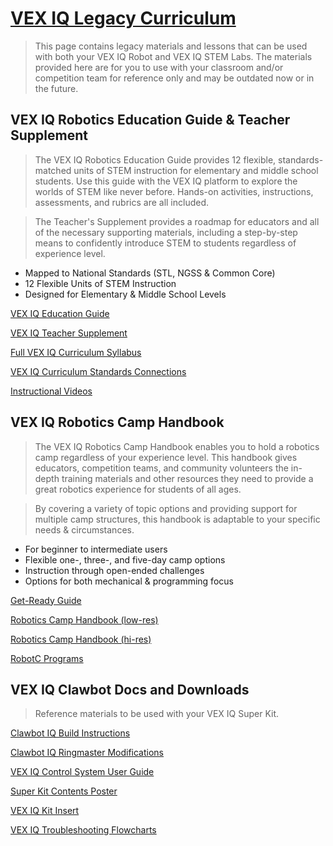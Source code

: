 # [VEX IQ Legacy Curriculum](https://education.vex.com/iq/legacy)

> This page contains legacy materials and lessons that can be used with both your VEX IQ Robot and VEX IQ STEM Labs. The materials provided here are for you to use with your classroom and/or competition team for reference only and may be outdated now or in the future.


## VEX IQ Robotics Education Guide & Teacher Supplement

> The VEX IQ Robotics Education Guide provides 12 flexible, standards-matched units of STEM instruction for elementary and middle school students. Use this guide with the VEX IQ platform to explore the worlds of STEM like never before. Hands-on activities, instructions, assessments, and rubrics are all included.

> The Teacher's Supplement provides a roadmap for educators and all of the necessary supporting materials, including a step-by-step means to confidently introduce STEM to students regardless of experience level.
-  Mapped to National Standards (STL, NGSS & Common Core)
- 12 Flexible Units of STEM Instruction
- Designed for Elementary & Middle School Levels

[VEX IQ Education Guide](https://education.vex.com/xyleme_content/legacy/iq/iq-curriculum/228-3319-750-Rev14-HQ.pdf)

[VEX IQ Teacher Supplement](https://education.vex.com/xyleme_content/legacy/iq/iq-curriculum/228-4339-750-Rev10-HQ.pdf)

[Full VEX IQ Curriculum Syllabus](https://education.vex.com/xyleme_content/legacy/iq/iq-curriculum/228-4339-750-Syllabus.pdf)

[VEX IQ Curriculum Standards Connections](https://education.vex.com/xyleme_content/legacy/iq/iq-curriculum/VEX-IQ-Curriculum-Education-Standards20170620.pdf)

[Instructional Videos](https://www.youtube.com/playlist?list=PLvvcc7S26YEgp60fNJwh64aj9ywiZ79Ta)


## VEX IQ Robotics Camp Handbook

> The VEX IQ Robotics Camp Handbook enables you to hold a robotics camp regardless of your experience level. This handbook gives educators, competition teams, and community volunteers the in-depth training materials and other resources they need to provide a great robotics experience for students of all ages.

> By covering a variety of topic options and providing support for multiple camp structures, this handbook is adaptable to your specific needs & circumstances.
- For beginner to intermediate users
- Flexible one-, three-, and five-day camp options
- Instruction through open-ended challenges
- Options for both mechanical & programming focus

[Get-Ready Guide](https://education.vex.com/xyleme_content/legacy/iq/camp/228-4411-VEX-IQ-Robotics-Camp-Handbook-Get-Ready-Guide-20150603.pdf)

[Robotics Camp Handbook (low-res)](https://education.vex.com/xyleme_content/legacy/iq/camp/228-4411-VEX-IQ-Robotics-Camp-Handbook-LR-20150612.pdf)

[Robotics Camp Handbook (hi-res)](https://education.vex.com/xyleme_content/legacy/iq/camp/228-4411-VEX-IQ-Robotics-Camp-Handbook-HR-20150612.pdf)

[RobotC Programs](https://education.vex.com/xyleme_content/legacy/iq/camp/VEX-IQ-Camp-Sample-Programs-ROBOTC-20150604.zip)


## VEX IQ Clawbot Docs and Downloads

> Reference materials to be used with your VEX IQ Super Kit.

[Clawbot IQ Build Instructions](https://education.vex.com/xyleme_content/legacy/iq/clawbot/228-3428-750-Clawbot-IQ-Build-Instructions-Rev10-20150901.pdf)

[Clawbot IQ Ringmaster Modifications](https://education.vex.com/xyleme_content/legacy/iq/clawbot/Clawbot-IQ-Ringmaster-Modifications-20170609.pdf)

[VEX IQ Control System User Guide](https://education.vex.com/xyleme_content/legacy/iq/clawbot/228-3427-750web_032019.pdf)

[Super Kit Contents Poster](https://education.vex.com/xyleme_content/legacy/iq/clawbot/228-2500-753-Super-Kit-Contents-Poster-20140804.pdf)

[VEX IQ Kit Insert](https://education.vex.com/xyleme_content/legacy/iq/clawbot/VEXIQ-Kit-Insert.pdf)

[VEX IQ Troubleshooting Flowcharts](https://education.vex.com/xyleme_content/legacy/iq/clawbot/VEX-IQ-Troubleshooting-Flowcharts-20141117.pdf)
